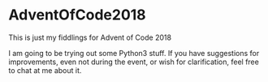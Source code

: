 # AdventOfCode2018

This is just my fiddlings for Advent of Code 2018

I am going to be trying out some Python3 stuff. If you have suggestions for improvements, even not during the event, or wish for clarification, feel free to chat at me about it.
